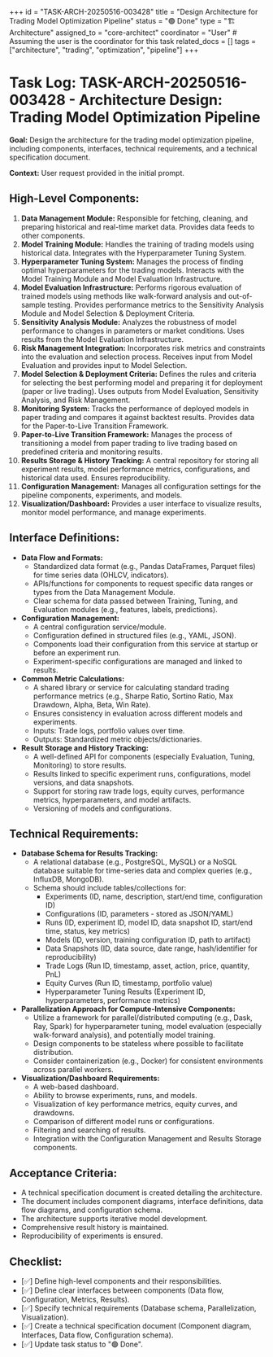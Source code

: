 +++
id = "TASK-ARCH-20250516-003428"
title = "Design Architecture for Trading Model Optimization Pipeline"
status = "🟢 Done"
type = "🏗️ Architecture"
assigned_to = "core-architect"
coordinator = "User" # Assuming the user is the coordinator for this task
related_docs = []
tags = ["architecture", "trading", "optimization", "pipeline"]
+++

# Task Log: TASK-ARCH-20250516-003428 - Architecture Design: Trading Model Optimization Pipeline

**Goal:** Design the architecture for the trading model optimization pipeline, including components, interfaces, technical requirements, and a technical specification document.

**Context:** User request provided in the initial prompt.

## High-Level Components:

1.  **Data Management Module:** Responsible for fetching, cleaning, and preparing historical and real-time market data. Provides data feeds to other components.
2.  **Model Training Module:** Handles the training of trading models using historical data. Integrates with the Hyperparameter Tuning System.
3.  **Hyperparameter Tuning System:** Manages the process of finding optimal hyperparameters for the trading models. Interacts with the Model Training Module and Model Evaluation Infrastructure.
4.  **Model Evaluation Infrastructure:** Performs rigorous evaluation of trained models using methods like walk-forward analysis and out-of-sample testing. Provides performance metrics to the Sensitivity Analysis Module and Model Selection & Deployment Criteria.
5.  **Sensitivity Analysis Module:** Analyzes the robustness of model performance to changes in parameters or market conditions. Uses results from the Model Evaluation Infrastructure.
6.  **Risk Management Integration:** Incorporates risk metrics and constraints into the evaluation and selection process. Receives input from Model Evaluation and provides input to Model Selection.
7.  **Model Selection & Deployment Criteria:** Defines the rules and criteria for selecting the best performing model and preparing it for deployment (paper or live trading). Uses outputs from Model Evaluation, Sensitivity Analysis, and Risk Management.
8.  **Monitoring System:** Tracks the performance of deployed models in paper trading and compares it against backtest results. Provides data for the Paper-to-Live Transition Framework.
9.  **Paper-to-Live Transition Framework:** Manages the process of transitioning a model from paper trading to live trading based on predefined criteria and monitoring results.
10. **Results Storage & History Tracking:** A central repository for storing all experiment results, model performance metrics, configurations, and historical data used. Ensures reproducibility.
11. **Configuration Management:** Manages all configuration settings for the pipeline components, experiments, and models.
12. **Visualization/Dashboard:** Provides a user interface to visualize results, monitor model performance, and manage experiments.

## Interface Definitions:

*   **Data Flow and Formats:**
    *   Standardized data format (e.g., Pandas DataFrames, Parquet files) for time series data (OHLCV, indicators).
    *   APIs/functions for components to request specific data ranges or types from the Data Management Module.
    *   Clear schema for data passed between Training, Tuning, and Evaluation modules (e.g., features, labels, predictions).
*   **Configuration Management:**
    *   A central configuration service/module.
    *   Configuration defined in structured files (e.g., YAML, JSON).
    *   Components load their configuration from this service at startup or before an experiment run.
    *   Experiment-specific configurations are managed and linked to results.
*   **Common Metric Calculations:**
    *   A shared library or service for calculating standard trading performance metrics (e.g., Sharpe Ratio, Sortino Ratio, Max Drawdown, Alpha, Beta, Win Rate).
    *   Ensures consistency in evaluation across different models and experiments.
    *   Inputs: Trade logs, portfolio values over time.
    *   Outputs: Standardized metric objects/dictionaries.
*   **Result Storage and History Tracking:**
    *   A well-defined API for components (especially Evaluation, Tuning, Monitoring) to store results.
    *   Results linked to specific experiment runs, configurations, model versions, and data snapshots.
    *   Support for storing raw trade logs, equity curves, performance metrics, hyperparameters, and model artifacts.
    *   Versioning of models and configurations.

## Technical Requirements:

*   **Database Schema for Results Tracking:**
    *   A relational database (e.g., PostgreSQL, MySQL) or a NoSQL database suitable for time-series data and complex queries (e.g., InfluxDB, MongoDB).
    *   Schema should include tables/collections for:
        *   Experiments (ID, name, description, start/end time, configuration ID)
        *   Configurations (ID, parameters - stored as JSON/YAML)
        *   Runs (ID, experiment ID, model ID, data snapshot ID, start/end time, status, key metrics)
        *   Models (ID, version, training configuration ID, path to artifact)
        *   Data Snapshots (ID, data source, date range, hash/identifier for reproducibility)
        *   Trade Logs (Run ID, timestamp, asset, action, price, quantity, PnL)
        *   Equity Curves (Run ID, timestamp, portfolio value)
        *   Hyperparameter Tuning Results (Experiment ID, hyperparameters, performance metrics)
*   **Parallelization Approach for Compute-Intensive Components:**
    *   Utilize a framework for parallel/distributed computing (e.g., Dask, Ray, Spark) for hyperparameter tuning, model evaluation (especially walk-forward analysis), and potentially model training.
    *   Design components to be stateless where possible to facilitate distribution.
    *   Consider containerization (e.g., Docker) for consistent environments across parallel workers.
*   **Visualization/Dashboard Requirements:**
    *   A web-based dashboard.
    *   Ability to browse experiments, runs, and models.
    *   Visualization of key performance metrics, equity curves, and drawdowns.
    *   Comparison of different model runs or configurations.
    *   Filtering and searching of results.
    *   Integration with the Configuration Management and Results Storage components.

## Acceptance Criteria:

*   A technical specification document is created detailing the architecture.
*   The document includes component diagrams, interface definitions, data flow diagrams, and configuration schema.
*   The architecture supports iterative model development.
*   Comprehensive result history is maintained.
*   Reproducibility of experiments is ensured.

## Checklist:

- [✅] Define high-level components and their responsibilities.
- [✅] Define clear interfaces between components (Data flow, Configuration, Metrics, Results).
- [✅] Specify technical requirements (Database schema, Parallelization, Visualization).
- [✅] Create a technical specification document (Component diagram, Interfaces, Data flow, Configuration schema).
- [✅] Update task status to "🟢 Done".